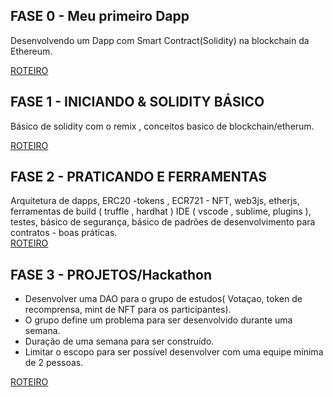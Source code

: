 
## FASE 0 - Meu primeiro Dapp

 Desenvolvendo um Dapp com Smart Contract(Solidity) na blockchain da Ethereum.

   [ROTEIRO](/FASE_00/roteiro.md)

## FASE 1 - INICIANDO & SOLIDITY BÁSICO

   Básico de solidity com o remix , conceitos basico de blockchain/etherum.

   [ROTEIRO](/FASE_01/roteiro.md)

## FASE 2 - PRATICANDO  E FERRAMENTAS 

   Arquitetura de dapps, ERC20 -tokens , ECR721 - NFT,  web3js, etherjs, 
   ferramentas de build ( truffle , hardhat ) IDE ( vscode , sublime, plugins ), 
   testes, básico de segurança, básico de padrões de desenvolvimento para contratos - boas práticas.  
   [ROTEIRO](/FASE_02/roteiro.md)

## FASE 3 -  PROJETOS/Hackathon

   - Desenvolver uma DAO para o grupo de estudos( Votaçao, token de recomprensa, mint de NFT para os participantes).
   - O grupo define um  problema para ser desenvolvido durante uma semana.
   - Duração de uma semana para ser construído.
   - Limitar o escopo para ser possível desenvolver com uma equipe mínima de 2 pessoas.

[ROTEIRO](/FASE_03/roteiro.md)